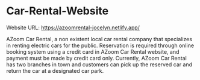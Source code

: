 # Car-Rental-Website
Website URL: https://azoomrental-jocelyn.netlify.app/

AZoom Car Rental, a non existent local car rental company that specializes in renting electric cars for the public. Reservation is required through online booking system using a credit card in AZoom Car Rental website, and payment must be made by credit card only. Currently, AZoom Car Rental has two branches in town and customers can pick up the reserved car and return the car at a
designated car park.
